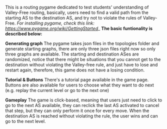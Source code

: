 This is a routing pygame dedicated to test students' understanding of Valley-Free routing, basically, users need to find a valid path from the starting AS to the
destination AS, and try not to violate the rules of Valley-Free.
_For installing pygame, check this link: https://www.pygame.org/wiki/GettingStarted__
**The basic funtionality is described below:**

**Generating graph**
 The pygame takes json files in the topologies folder and generate starting graphs, there are only three json files right now so only three graphs are available. 
 The starting and destination ASes are randomized, notice that there might be situations that you cannot get to the destination without violating the Valley-free rule, 
 and just have to lose and restart again, therefore, this game does not have a losing condition.
 
 **Tutorial & Buttons**
 There's a tutorial page available in the game page. Buttons are also available for users to choose what they want to do next (e.g. replay the current level or go to the
 next one)
 
 **Gameplay**
 The game is click-based, meaning that users just need to click to go to the next AS available, they can reclick the last AS activated to cancel that step, but they can only 
 perform it once for every move. When the destination AS is reached without violating the rule, the user wins and can go to the next level.
 
